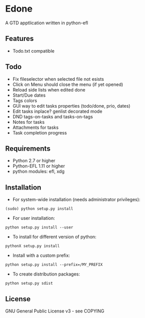 
Edone
=====

A GTD apptlication written in python-efl

## Features ##

* Todo.txt compatible

## Todo ##
* Fix fileselector when selected file not esists
* Click on Menu should close the menu (if yet opened)
* Reload side lists when edited done
* Start/Due dates
* Tags colors
* GUI way to edit tasks properties (todo/done, prio, dates)
* Edit tasks inplace? genlist decorated mode
* DND tags-on-tasks and tasks-on-tags
* Notes for tasks
* Attachments for tasks
* Task completion progress

## Requirements ##

* Python 2.7 or higher
* Python-EFL 1.11 or higher
* python modules: efl, xdg


## Installation ##

* For system-wide installation (needs administrator privileges):

 `(sudo) python setup.py install`

* For user installation:

 `python setup.py install --user`

* To install for different version of python:

 `pythonX setup.py install`

* Install with a custom prefix:

 `python setup.py install --prefix=/MY_PREFIX`

* To create distribution packages:

 `python setup.py sdist`


## License ##

GNU General Public License v3 - see COPYING
